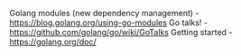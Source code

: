 Golang modules (new dependency management) - https://blog.golang.org/using-go-modules
Go talks! - https://github.com/golang/go/wiki/GoTalks
Getting started - https://golang.org/doc/
